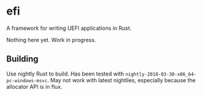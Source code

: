 # efi

A framework for writing UEFI applications in Rust.

Nothing here yet. Work in progress.

## Building
Use nightly Rust to build. Has been tested with `nightly-2018-03-30-x86_64-pc-windows-msvc`. May not work with latest nightlies, especially because the allocator API is in flux.